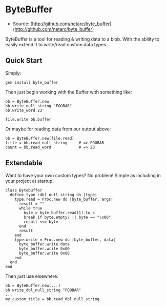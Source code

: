 # ByteBuffer

* Source: [http://github.com/netarc/byte_buffer](http://github.com/netarc/byte_buffer)

ByteBuffer is a tool for reading & writing data to a blob.  With the ability to easily extend it to write/read custom data types.

## Quick Start

Simply:

    gem install byte_buffer

Then just begin working with the Buffer with something like:

    bb = ByteBuffer.new
    bb.write_null_string "FOOBAR"
    bb.write_word 23

    file.write bb.buffer

Or maybe for reading data from our output above:

    bb = ByteBuffer.new(file.read)
    title = bb.read_null_string     # => FOOBAR
    count = bb.read_word            # => 23

## Extendable

Want to have your own custom types? No problem! Simple as including in your project at startup:

    class Bytebuffer
      define_type :dbl_null_string do |type|
        type.read = Proc.new do |byte_buffer, args|
          result = ""
          while true
            byte = byte_buffer.read(1).to_s
            break if byte.empty? || byte == "\x00"
            result <<= byte
          end
          result
        end
        type.write = Proc.new do |byte_buffer, data|
          byte_buffer.write data
          byte_buffer.write 0x00
          byte_buffer.write 0x00
        end
      end
    end

Then just use elsewhere:

    bb = ByteBuffer.new(...)
    bb.write_dbl_null_string "FOOBAR"
    ...
    my_custom_title = bb.read_dbl_null_string
